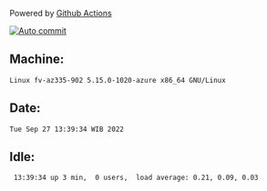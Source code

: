 Powered by [Github Actions](https://github.com/features/actions)

[![Auto commit](https://github.com/hiage/workstation/workflows/Auto%20commit/badge.svg)](https://github.com/hiage/workstation/actions?query=workflow%3A%22Auto+commit%22)

## Machine:
```
Linux fv-az335-902 5.15.0-1020-azure x86_64 GNU/Linux
```
## Date:
```
Tue Sep 27 13:39:34 WIB 2022
```
## Idle:
```
 13:39:34 up 3 min,  0 users,  load average: 0.21, 0.09, 0.03
```
